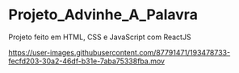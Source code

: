 # Projeto_Advinhe_A_Palavra
Projeto feito em HTML, CSS e JavaScript com ReactJS


https://user-images.githubusercontent.com/87791471/193478733-fecfd203-30a2-46df-b31e-7aba75338fba.mov

